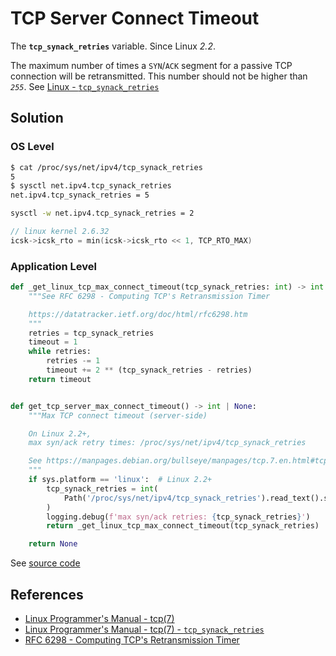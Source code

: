 # TCP Server Connect Timeout

The **`tcp_synack_retries`** variable. Since Linux *2.2*.

The maximum number of times a `SYN`/`ACK` segment for a passive TCP connection will be retransmitted.
This number should not be higher than *`255`*.
See [Linux - `tcp_synack_retries`](https://manpages.debian.org/bullseye/manpages/tcp.7.en.html#tcp_synack_retries)

## Solution

### OS Level

```bash
$ cat /proc/sys/net/ipv4/tcp_synack_retries
5
$ sysctl net.ipv4.tcp_synack_retries
net.ipv4.tcp_synack_retries = 5

sysctl -w net.ipv4.tcp_synack_retries = 2
```

```c
// linux kernel 2.6.32
icsk->icsk_rto = min(icsk->icsk_rto << 1, TCP_RTO_MAX)
```

### Application Level

```python
def _get_linux_tcp_max_connect_timeout(tcp_synack_retries: int) -> int:
    """See RFC 6298 - Computing TCP's Retransmission Timer

    https://datatracker.ietf.org/doc/html/rfc6298.htm
    """
    retries = tcp_synack_retries
    timeout = 1
    while retries:
        retries -= 1
        timeout += 2 ** (tcp_synack_retries - retries)
    return timeout


def get_tcp_server_max_connect_timeout() -> int | None:
    """Max TCP connect timeout (server-side)

    On Linux 2.2+,
    max syn/ack retry times: /proc/sys/net/ipv4/tcp_synack_retries

    See https://manpages.debian.org/bullseye/manpages/tcp.7.en.html#tcp_synack_retries
    """
    if sys.platform == 'linux':  # Linux 2.2+
        tcp_synack_retries = int(
            Path('/proc/sys/net/ipv4/tcp_synack_retries').read_text().strip()
        )
        logging.debug(f'max syn/ack retries: {tcp_synack_retries}')
        return _get_linux_tcp_max_connect_timeout(tcp_synack_retries)

    return None
```

See [source code](https://github.com/leven-cn/python-cookbook/blob/main/examples/core/net.py)

## References

<!-- markdownlint-disable line-length -->

- [Linux Programmer's Manual - tcp(7)](https://manpages.debian.org/bullseye/manpages/tcp.7.en.html)
- [Linux Programmer's Manual - tcp(7) - `tcp_synack_retries`](https://manpages.debian.org/bullseye/manpages/tcp.7.en.html#tcp_synack_retries)
- [RFC 6298 - Computing TCP's Retransmission Timer](https://datatracker.ietf.org/doc/html/rfc6298.html)

<!-- markdownlint-enable line-length -->

